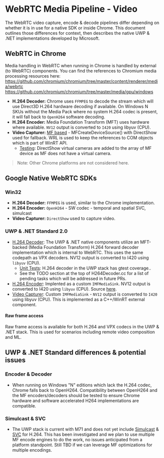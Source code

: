 # WebRTC Media Pipeline - Video

The WebRTC video capture, encode & decode pipelines differ depending on whether it is in use for a native SDK or inside Chrome.  This document outlines those differences for context, then describes the native UWP & .NET implementations developed by Microsoft.

## WebRTC in Chrome

Media handling in WebRTC when running in Chrome is handled by external (to WebRTC) components. You can find the references to Chromium media processing resources here:
https://github.com/chromium/chromium/tree/master/content/renderer/media/webrtc
https://github.com/chromium/chromium/tree/master/media/gpu/windows

- **H.264 Decoder:** Chrome uses `FFMPEG` to decode the stream which will use Direct3D H.264 hardware decoding if available.  On Windows N SKUs without the Media Pack where no system H.264 codec is present, it will fall back to `OpenH264` software decoding.
- **H.264 Encoder:** Media Foundation Transform (MFT) uses hardware where available.  `NV12` output is converted to `I420` using libyuv (CPU).
- **Video Capturer:**  [MF based](https://bugs.chromium.org/p/chromium/issues/detail?id=735576) - MFCreateDeviceSource() with DirectShow used for fallback.  WRL is used to keep the references to COM objects which is part of WinRT API.
  - [Testing](https://chromium-review.googlesource.com/c/chromium/src/+/1000853/7/media/capture/video/win/video_capture_device_factory_win.cc): DirectShow virtual cameras are added to the array of MF device as MF does not have a virtual camera.

> Note: Other Chrome platforms are not considered here.

## Google Native WebRTC SDKs

### Win32

- **H.264 Decoder:** `FFMPEG` is used, similar to the Chrome implementation.
- **H.264 Encoder:** `OpenH264` - SW codec - temporal and spatial SVC, simulcast
- **Video Capturer:** `DirectShow` used to capture video.

### UWP & .NET Standard 2.0

- [H.264 Decoder](https://github.com/webrtc-uwp/webrtc-windows/tree/releases/m71/third_party/winuwp_h264/H264Decoder): The UWP & .NET native components utilize an MFT-backed (Media Foundation Transform) H.264 forward decoder implementation which is internal to WebRTC.  This uses the same codepath as VPX decoders.  NV12 output is converted to I420 using `libyuv` (CPU).
  - [Unit Tests](https://github.com/webrtc-uwp/webrtc/pull/10#pullrequestreview-220220989): H.264 decoder in the UWP stack has gtest coverage..
  - See the TODO section at the top of H264Decoder.cc for a list of pending tasks which will be addressed in future PRs.
- [H.264 Encoder](https://github.com/webrtc-uwp/webrtc-windows/tree/releases/m71/third_party/winuwp_h264/H264Encoder): Implented as a custom `IMFMediaSink`.  NV12 output is converted to I420 using `libyuv` (CPU). Source [here](https://github.com/webrtc-uwp/webrtc-windows/tree/releases/m71/third_party/winuwp_h264/H264Encoder).
- [Video Capturer](https://github.com/webrtc-uwp/webrtc-apis/blob/releases/m71/windows/wrapper/impl_webrtc_VideoCapturer.h): Custom `IMFMediaSink` - `NV12` output is converted to `I420` using libyuv (CPU).  This is implemented as a C++/WinRT external component.

#### Raw frame access

Raw frame access is available for both H.264 and VPX codecs in the UWP & .NET stack.  This is used for scenarios including remote video composition and ML.

## UWP & .NET Standard differences & potential issues

### Encoder & Decoder

- When running on Windows "N" editions which lack the H.264 codec, Chrome falls back to OpenH264.  Compatibility between OpenH264 and the MF encoders/decoders should be tested to ensure Chrome hardware and software accelerated H264 implementations are compatible.

### Simulcast & SVC

- The UWP stack is current with M71 and does not yet include [Simulcast](https://webrtc-review.googlesource.com/c/src/+/64100) & [SVC](https://webrtc-review.googlesource.com/c/src/+/86140) for H.264.  This has been investigated and we plan to use multiple MF encode engines to do the work, no issues anticipated from a platform standpoint.  Still TBD if we can leverage MF optimizations for multiple encodings.